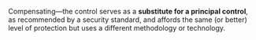 Compensating—the control serves as a **substitute for a principal control**, as recommended by a security standard, and affords the same (or better) level of protection but uses a different methodology or technology.